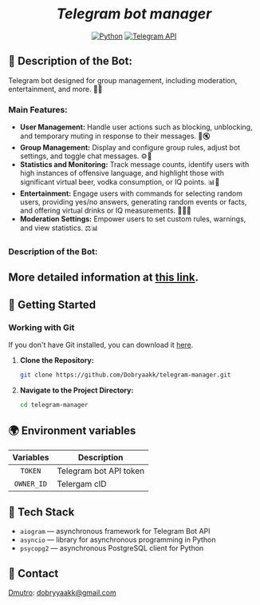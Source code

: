 <h1 align="center"><em>Telegram bot manager</em></h1>

<p align="center">
<a href="https://www.python.org/downloads"><img src="https://img.shields.io/badge/Python-3.8%2B-yellow?style=plastic" alt="Python"></a>
<a href="https://core.telegram.org/bots/api"><img src="https://img.shields.io/badge/Telegram%20API-Learn%20More-0088cc?style=plastic" alt="Telegram API"></a>

</p>

## 🤖 Description of the Bot:

Telegram bot designed for group management, including moderation, entertainment, and more. 🤖🌐

### Main Features:

- **User Management:** Handle user actions such as blocking, unblocking, and temporary muting in response to their messages. 🚫🔇
- **Group Management:** Display and configure group rules, adjust bot settings, and toggle chat messages. ⚙️📜
- **Statistics and Monitoring:** Track message counts, identify users with high instances of offensive language, and highlight those with significant virtual beer, vodka consumption, or IQ points. 📊🚨
- **Entertainment:** Engage users with commands for selecting random users, providing yes/no answers, generating random events or facts, and offering virtual drinks or IQ measurements. 🎉🍻🤔
- **Moderation Settings:** Empower users to set custom rules, warnings, and view statistics. ⚖️📊
### Description of the Bot:

## More detailed information at [this link](https://teletype.in/@dobrychek/q3QWyxkYax-).

## 🚀 Getting Started

### Working with Git

If you don't have Git installed, you can download it [here](https://git-scm.com/downloads).

1. **Clone the Repository:**
    ```bash
    git clone https://github.com/Dobryaakk/telegram-manager.git
    ```

2. **Navigate to the Project Directory:**
    ```bash
    cd telegram-manager
    ```


## 🌍 Environment variables

|    Variables     | Description                                               |
| :--------------: | --------------------------------------------------------- |
|   `TOKEN`    | Telegram bot API token                                    |
|   `OWNER_ID`    | Telergam сID                                    |



## 🔧 Tech Stack

-   `aiogram` — asynchronous framework for Telegram Bot API
-   `asyncio` — library for asynchronous programming in Python
-   `psycopg2` — asynchronous PostgreSQL client for Python


## 📢 Contact

[Dmutro](https://github.com/Dobryaakk): dobryyaakk@gmail.com
